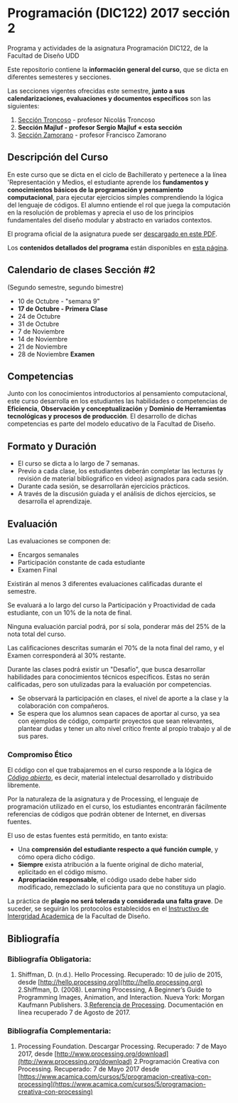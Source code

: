 # Programación (DIC122) 2017 sección 2
Programa y actividades de la asignatura Programación DIC122, de la Facultad de Diseño UDD

Este repositorio contiene la **información general del curso**, que se dicta en diferentes semesteres y secciones.

Las secciones vigentes ofrecidas este semestre, **junto a sus calendarizaciones, evaluaciones y documentos específicos** son las siguientes:


1. [Sección Troncoso](https://github.com/nicotron/UDD_Programacion_2017_1sem) - profesor Nicolás Troncoso
2. **Sección Majluf - profesor Sergio Majluf « esta sección**
3. [Sección Zamorano](https://github.com/Franzel/UDD_Programacion_2017_1sem) - profesor Francisco Zamorano



## Descripción del Curso
En este curso que se dicta en el ciclo de Bachillerato y pertenece a la línea 'Representación y Medios, el estudiante aprende los **fundamentos y conocimientos básicos de la programación y pensamiento computacional**, para ejecutar ejercicios simples comprendiendo la lógica del lenguaje de códigos. El alumno entiende el rol que juega la computación en la resolución de problemas y aprecia el uso de los principios fundamentales del diseño modular y abstracto en variados contextos.

El programa oficial de la asignatura puede ser [descargado en este PDF](https://github.com/disenoudd/Programacion-DIC122/raw/master/DIC122_Programaci%C3%B3n.pdf).

Los **contenidos detallados del programa** están disponibles en [esta página](https://github.com/sergiomajluf/Programacion-20172S2/blob/master/Contenidos.md).




## Calendario de clases Sección #2
(Segundo semestre, segundo bimestre)
- 10 de Octubre - "semana 9"
- **17 de Octubre - Primera Clase**
- 24 de Octubre
- 31 de Octubre
- 7 de Noviembre
- 14 de Noviembre
- 21 de Noviembre
- 28  de Noviembre **Examen**



## Competencias

Junto con los conocimientos introductorios al pensamiento computacional, este curso desarrolla en los estudiantes las habilidades o competencias de **Eficiencia**, **Observación y conceptualización** y **Dominio de Herramientas tecnológicas y procesos de producción**. El desarrollo de dichas competencias es parte del modelo educativo de la Facultad de Diseño.

## Formato y Duración
* El curso se dicta a lo largo de 7 semanas.
* Previo a cada clase, los estudiantes deberán completar las lecturas (y revisión de material bibliográfico en video) asignados para cada sesión.
* Durante cada sesión, se desarrollarán ejercicios prácticos.
* A través de la discusión guiada y el análisis de dichos ejercicios, se desarrolla el aprendizaje.

## Evaluación

Las evaluaciones se componen de:
* Encargos semanales
* Participación constante de cada estudiante
* Examen Final

Existirán al menos 3 diferentes evaluaciones calificadas durante el semestre.

Se evaluará a lo largo del curso la Participación y Proactividad de cada estudiante, con un 10% de la nota de final.

Ninguna evaluación parcial podrá, por sí sola, ponderar más del 25% de la nota total del curso.

Las calificaciones descritas sumarán el 70% de la nota final del ramo, y el Examen corresponderá al 30% restante.

Durante las clases podrá existir un "Desafío", que busca desarrollar habilidades para conocimientos técnicos específicos. Estas no serán calificadas, pero son utulizadas para la evaluación por competencias.

* Se observará la participación en clases, el nivel de aporte a la clase y la colaboración con compañeros.
* Se espera que los alumnos sean capaces de aportar al curso, ya sea con ejemplos de código, compartir proyectos que sean relevantes, plantear dudas y tener un alto nivel crítico frente al propio trabajo y al de sus pares.

### Compromiso Ético

El código con el que trabajaremos en el curso responde a la lógica de _[Código abierto](https://es.wikipedia.org/wiki/C%C3%B3digo_abierto)_, es decir, material intelectual desarrollado y distribuido libremente.

Por la naturaleza de la asignatura y de Processing, el lenguaje de programación utilizado en el curso, los estudiantes encontrarán fácilmente referencias de códigos que podrán obtener de Internet, en diversas fuentes.

El uso de estas fuentes está permitido, en tanto exista:
* Una **comprensión del estudiante respecto a qué función cumple**, y cómo opera dicho código.
* **Siempre** exista atribución a la fuente original de dicho material, eplicitado en el código mismo.
* **Apropriación responsable**, el código usado debe haber sido modificado, remezclado lo suficienta para que no constituya un plagio.

La práctica de **plagio no será tolerada y considerada una falta grave**. De suceder, se seguirán los protocolos establecidos en el [Instructivo de Intergridad Academica](https://github.com/disenoudd/Programacion-DIC122/raw/master/INSTRUCTIVO_DE_INTEGRIDAD_ACADÉMICA_diseño_UDD.pdf) de la Facultad de Diseño.



## Bibliografía
### Bibliografía Obligatoria:
1.	Shiffman, D. (n.d.). Hello Processing. Recuperado: 10 de julio de 2015, desde [http://hello.processing.org](http://hello.processing.org)
   2.Shiffman, D. (2008). Learning Processing, A Beginner’s Guide to Programming Images, Animation, and Interaction. Nueva York: Morgan Kaufmann Publishers.
    3.[Referencia de Processing](https://processing.org/reference/). Documentación en línea recuperado 7 de Agosto de 2017.

### Bibliografía Complementaria:
1.	Processing Foundation. Descargar Processing. Recuperado: 7 de Mayo 2017, desde [http://www.processing.org/download](http://www.processing.org/download)
   2.Programación Creativa con Processing. Recuperado: 7 de Mayo 2017 desde [https://www.acamica.com/cursos/5/programacion-creativa-con-processing](https://www.acamica.com/cursos/5/programacion-creativa-con-processing)
